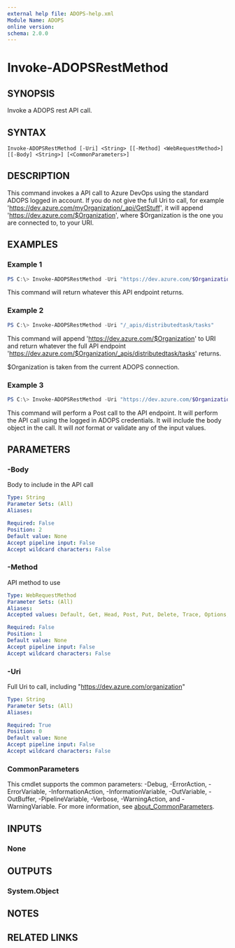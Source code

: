 ```yaml
---
external help file: ADOPS-help.xml
Module Name: ADOPS
online version:
schema: 2.0.0
---
```


# Invoke-ADOPSRestMethod

## SYNOPSIS
Invoke a ADOPS rest API call.

## SYNTAX

```
Invoke-ADOPSRestMethod [-Uri] <String> [[-Method] <WebRequestMethod>] [[-Body] <String>] [<CommonParameters>]
```

## DESCRIPTION
This command invokes a API call to Azure DevOps using the standard ADOPS logged in account.
If you do not give the full Uri to call, for example 'https://dev.azure.com/myOrganization/_api/GetStuff', it will append 'https://dev.azure.com/$Organization', where $Organization is the one you are connected to, to your URI.

## EXAMPLES

### Example 1
```powershell
PS C:\> Invoke-ADOPSRestMethod -Uri "https://dev.azure.com/$Organization/_apis/distributedtask/tasks"
```

This command will return whatever this API endpoint returns.

### Example 2
```powershell
PS C:\> Invoke-ADOPSRestMethod -Uri "/_apis/distributedtask/tasks"
```

This command will append 'https://dev.azure.com/$Organization' to URI and return whatever the full API endpoint 'https://dev.azure.com/$Organization/_apis/distributedtask/tasks' returns.

$Organization is taken from the current ADOPS connection. 

### Example 3
```powershell
PS C:\> Invoke-ADOPSRestMethod -Uri "https://dev.azure.com/$Organization/_apis/distributedtask/tasks" -Method Post -Body $BodyObject
```

This command will perform a Post call to the API endpoint. It will perform the API call using the logged in ADOPS credentials. It will include the body object in the call. It will _not_ format or validate any of the input values.

## PARAMETERS

### -Body
Body to include in the API call

```yaml
Type: String
Parameter Sets: (All)
Aliases:

Required: False
Position: 2
Default value: None
Accept pipeline input: False
Accept wildcard characters: False
```

### -Method
API method to use

```yaml
Type: WebRequestMethod
Parameter Sets: (All)
Aliases:
Accepted values: Default, Get, Head, Post, Put, Delete, Trace, Options, Merge, Patch

Required: False
Position: 1
Default value: None
Accept pipeline input: False
Accept wildcard characters: False
```

### -Uri
Full Uri to call, including "https://dev.azure.com/organization"

```yaml
Type: String
Parameter Sets: (All)
Aliases:

Required: True
Position: 0
Default value: None
Accept pipeline input: False
Accept wildcard characters: False
```

### CommonParameters
This cmdlet supports the common parameters: -Debug, -ErrorAction, -ErrorVariable, -InformationAction, -InformationVariable, -OutVariable, -OutBuffer, -PipelineVariable, -Verbose, -WarningAction, and -WarningVariable. For more information, see [about_CommonParameters](http://go.microsoft.com/fwlink/?LinkID=113216).

## INPUTS

### None

## OUTPUTS

### System.Object
## NOTES

## RELATED LINKS

